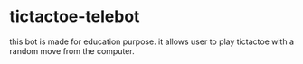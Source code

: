 # tictactoe-telebot
this bot is made for education purpose.
it allows user to play tictactoe with a random move from the computer.
